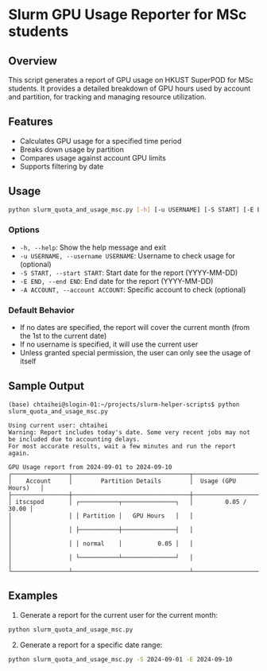 # Slurm GPU Usage Reporter for MSc students

## Overview

This script generates a report of GPU usage on HKUST SuperPOD for MSc students. It provides a detailed breakdown of GPU hours used by account and partition, for tracking and managing resource utilization.

## Features

- Calculates GPU usage for a specified time period
- Breaks down usage by partition
- Compares usage against account GPU limits
- Supports filtering by date

## Usage
```bash
python slurm_quota_and_usage_msc.py [-h] [-u USERNAME] [-S START] [-E END] [-A ACCOUNT]
```

### Options

- `-h, --help`: Show the help message and exit
- `-u USERNAME, --username USERNAME`: Username to check usage for (optional)
- `-S START, --start START`: Start date for the report (YYYY-MM-DD)
- `-E END, --end END`: End date for the report (YYYY-MM-DD)
- `-A ACCOUNT, --account ACCOUNT`: Specific account to check (optional)

### Default Behavior

- If no dates are specified, the report will cover the current month (from the 1st to the current date)
- If no username is specified, it will use the current user
- Unless granted special permission, the user can only see the usage of itself

## Sample Output

```text
(base) chtaihei@slogin-01:~/projects/slurm-helper-scripts$ python slurm_quota_and_usage_msc.py

Using current user: chtaihei
Warning: Report includes today's date. Some very recent jobs may not be included due to accounting delays.
For most accurate results, wait a few minutes and run the report again.

GPU Usage report from 2024-09-01 to 2024-09-10
┌────────────────┬─────────────────────────────────┬──────────────────────┐
│    Account     │        Partition Details        │  Usage (GPU Hours)   │
├────────────────┼─────────────────────────────────┼──────────────────────┤
│ itscspod       │ ┌───────────┬───────────────┐   │         0.05 / 30.00 │
│                │ │ Partition │   GPU Hours   │   │                      │
│                │ ├───────────┼───────────────┤   │                      │
│                │ │ normal    │          0.05 │   │                      │
│                │ └───────────┴───────────────┘   │                      │
└────────────────┴─────────────────────────────────┴──────────────────────┘
```

## Examples

1. Generate a report for the current user for the current month:
```bash
python slurm_quota_and_usage_msc.py
```
2. Generate a report for a specific date range:
```bash
python slurm_quota_and_usage_msc.py -S 2024-09-01 -E 2024-09-10
```